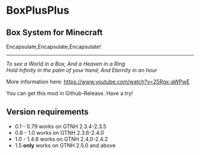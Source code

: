# BoxPlusPlus
## Box System for Minecraft  
Encapsulate,Encapsulate,Encapsulate!  
***
*To see a World in a Box, And a Heaven in a Ring*  
*Hold Infinity in the palm of your hand, And Eternity in an hour* 

More information here: https://www.youtube.com/watch?v=25Rgx-aWPwE 

You can get this mod in Github-Release. Have a try!
## **Version requirements**
- 0.1 - 0.79 works on GTNH 2.3.4-2.3.5
- 0.8 - 1.0 works on GTNH 2.3.6-2.4.0
- 1.0 - 1.4.8 works on GTNH 2.4.0-2.4.2
- 1.5 **only** works on GTNH 2.5.0 and above
